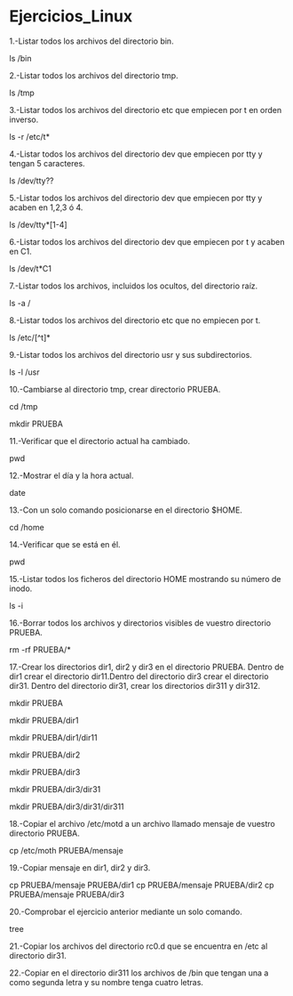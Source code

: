 # Ejercicios_Linux

1.-Listar todos los archivos del directorio bin.

ls /bin  


2.-Listar todos los archivos del directorio tmp.

ls /tmp


3.-Listar todos los archivos del directorio etc que empiecen por t en orden inverso.

ls -r /etc/t*


4.-Listar todos los archivos del directorio dev que empiecen por tty y tengan 5 caracteres.

ls /dev/tty??


5.-Listar todos los archivos del directorio dev que empiecen por tty y acaben en 1,2,3 ó 4.

ls /dev/tty*[1-4]


6.-Listar todos los archivos del directorio dev que empiecen por t y acaben en C1.

ls /dev/t*C1


7.-Listar todos los archivos, incluidos los ocultos, del directorio raíz.

ls -a /


8.-Listar todos los archivos del directorio etc que no empiecen por t.

ls /etc/[^t]*


9.-Listar todos los archivos del directorio usr y sus subdirectorios.

ls -l /usr


10.-Cambiarse al directorio tmp, crear directorio PRUEBA.

cd /tmp

mkdir PRUEBA


11.-Verificar que el directorio actual ha cambiado.

pwd


12.-Mostrar el día y la hora actual.

date


13.-Con un solo comando posicionarse en el directorio $HOME.

cd /home


14.-Verificar que se está en él.

pwd


15.-Listar todos los ficheros del directorio HOME mostrando su número de inodo.

ls -i


16.-Borrar todos los archivos y directorios visibles de vuestro directorio PRUEBA.

rm -rf PRUEBA/*


17.-Crear los directorios dir1, dir2 y dir3 en el directorio PRUEBA. Dentro de dir1 crear el directorio dir11.Dentro del directorio 
dir3 crear el directorio dir31. Dentro del directorio dir31, crear los directorios dir311 y dir312.

mkdir PRUEBA

mkdir PRUEBA/dir1

mkdir PRUEBA/dir1/dir11

mkdir PRUEBA/dir2

mkdir PRUEBA/dir3

mkdir PRUEBA/dir3/dir31

mkdir PRUEBA/dir3/dir31/dir311

18.-Copiar el archivo /etc/motd a un archivo llamado mensaje de vuestro directorio PRUEBA.

cp /etc/moth PRUEBA/mensaje


19.-Copiar mensaje en dir1, dir2 y dir3.

cp PRUEBA/mensaje PRUEBA/dir1
cp PRUEBA/mensaje PRUEBA/dir2
cp PRUEBA/mensaje PRUEBA/dir3

20.-Comprobar el ejercicio anterior mediante un solo comando.

tree

21.-Copiar los archivos del directorio rc0.d que se encuentra en /etc al directorio dir31.



22.-Copiar en el directorio dir311 los archivos de /bin que tengan una a como segunda letra y su nombre tenga cuatro letras.

